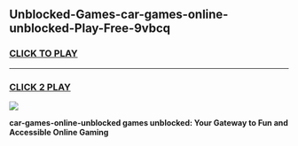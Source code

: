 
## Unblocked-Games-car-games-online-unblocked-Play-Free-9vbcq
<h3>
<a href="https://premium76.site?title=car-games-online-unblocked&ref=23A">CLICK TO PLAY</a></h3>
<hr>

<h3>
<a href="https://premium76.site?title=car-games-online-unblocked&ref=23A">CLICK 2 PLAY</a>
  
</h3>

<a href="https://premium76.site?title=car-games-online-unblocked&ref=23A"><img src="https://clearcache.store/games.png"></a>


**car-games-online-unblocked games unblocked: Your Gateway to Fun and Accessible Online Gaming**
